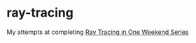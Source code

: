 # ray-tracing

My attempts at completing [Ray Tracing in One Weekend Series](https://raytracing.github.io/)

